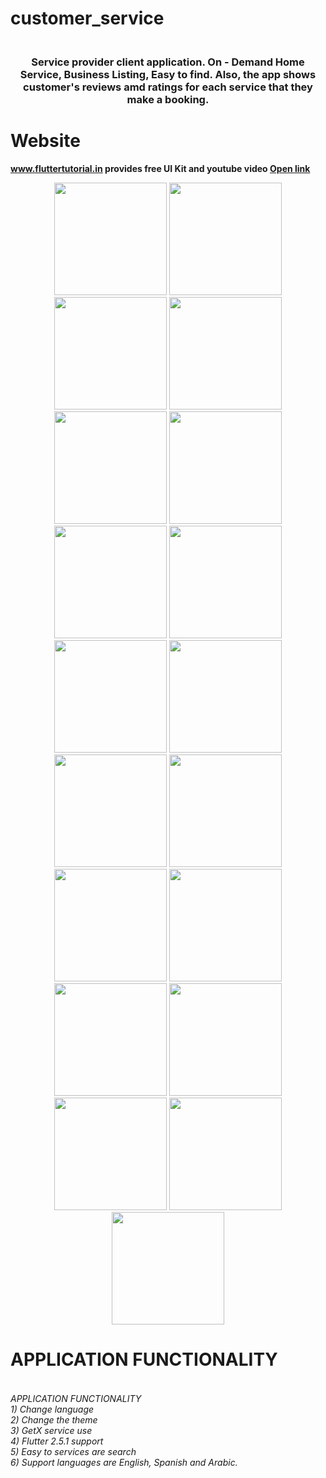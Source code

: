 # customer_service

<h3 align="center">
    <br> 
    Service provider client application. On - Demand Home Service, Business Listing, Easy to find.
    Also, the app shows customer's reviews amd ratings for each service that they make a booking.
</h3>

# Website
**www.fluttertutorial.in provides free UI Kit and youtube video [Open link](https://www.youtube.com/watch?v=5wPts2eIfF4)**

<p align="center">
  <img alt="" src="screenshot\device-2021-10-01-082707.png" width="180"/>
  <img alt="" src="screenshot\device-2021-10-01-082716.png" width="180"/>
  <img alt="" src="screenshot\device-2021-10-01-082743.png" width="180"/>
  <img alt="" src="screenshot\device-2021-10-01-082801.png" width="180"/>
  <img alt="" src="screenshot\device-2021-10-01-082812.png" width="180"/>
  <img alt="" src="screenshot\device-2021-10-01-082822.png" width="180"/>
  <img alt="" src="screenshot\device-2021-10-01-082833.png" width="180"/>
  <img alt="" src="screenshot\device-2021-10-01-082844.png" width="180"/>
  <img alt="" src="screenshot\device-2021-10-01-082853.png" width="180"/>
  <img alt="" src="screenshot\device-2021-10-01-082903.png" width="180"/>
  <img alt="" src="screenshot\device-2021-10-01-082917.png" width="180"/>
  <img alt="" src="screenshot\device-2021-10-01-082928.png" width="180"/>
  <img alt="" src="screenshot\device-2021-10-01-083015.png" width="180"/>
  <img alt="" src="screenshot\device-2021-10-01-083029.png" width="180"/>
  <img alt="" src="screenshot\device-2021-10-01-083042.png" width="180"/>
  <img alt="" src="screenshot\device-2021-10-01-083320.png" width="180"/>
  <img alt="" src="screenshot\device-2021-10-01-083330.png" width="180"/>
  <img alt="" src="screenshot\device-2021-10-01-083421.png" width="180"/>
  <img alt="" src="screenshot\device-2021-10-01-083458.png" width="180"/>

</p>

# APPLICATION FUNCTIONALITY
<h6>
    <br>
    APPLICATION FUNCTIONALITY <br>
    1) Change language <br>
    2) Change the theme <br>
    3) GetX service use <br>
    4) Flutter 2.5.1 support <br>
    5) Easy to services are search <br>
    6) Support languages are English, Spanish and Arabic. 
</h6>


